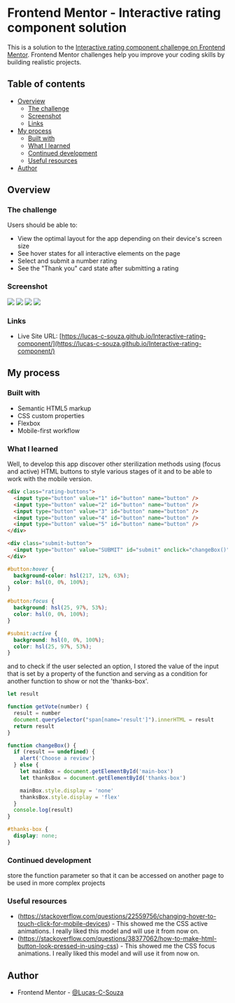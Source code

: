# Frontend Mentor - Interactive rating component solution

This is a solution to the [Interactive rating component challenge on Frontend Mentor](https://www.frontendmentor.io/challenges/interactive-rating-component-koxpeBUmI). Frontend Mentor challenges help you improve your coding skills by building realistic projects.

## Table of contents

- [Overview](#overview)
  - [The challenge](#the-challenge)
  - [Screenshot](#screenshot)
  - [Links](#links)
- [My process](#my-process)
  - [Built with](#built-with)
  - [What I learned](#what-i-learned)
  - [Continued development](#continued-development)
  - [Useful resources](#useful-resources)
- [Author](#author)

## Overview

### The challenge

Users should be able to:

- View the optimal layout for the app depending on their device's screen size
- See hover states for all interactive elements on the page
- Select and submit a number rating
- See the "Thank you" card state after submitting a rating

### Screenshot

![](./screenshots/Main%20Box.png)
![](./screenshots/Thanks%20Box.png)
![](./screenshots/Main%20box%20Mobile.png)
![](./screenshots/Thanks%20Box%20Mobile.png)

### Links

- Live Site URL: [https://lucas-c-souza.github.io/Interactive-rating-component/](https://lucas-c-souza.github.io/Interactive-rating-component/)

## My process

### Built with

- Semantic HTML5 markup
- CSS custom properties
- Flexbox
- Mobile-first workflow

### What I learned

Well, to develop this app discover other sterilization methods using (focus and active) HTML buttons to style various stages of it and to be able to work with the mobile version.

```html
<div class="rating-buttons">
  <input type="button" value="1" id="button" name="button" />
  <input type="button" value="2" id="button" name="button" />
  <input type="button" value="3" id="button" name="button" />
  <input type="button" value="4" id="button" name="button" />
  <input type="button" value="5" id="button" name="button" />
</div>

<div class="submit-button">
  <input type="button" value="SUBMIT" id="submit" onclick="changeBox()" />
</div>
```

```css
#button:hover {
  background-color: hsl(217, 12%, 63%);
  color: hsl(0, 0%, 100%);
}

#button:focus {
  background: hsl(25, 97%, 53%);
  color: hsl(0, 0%, 100%);
}

#submit:active {
  background: hsl(0, 0%, 100%);
  color: hsl(25, 97%, 53%);
}
```

and to check if the user selected an option, I stored the value of the input that is set by a property of the function and serving as a condition for another function to show or not the 'thanks-box'.

```js
let result

function getVote(number) {
  result = number
  document.querySelector("span[name='result']").innerHTML = result
  return result
}

function changeBox() {
  if (result == undefined) {
    alert('Choose a review')
  } else {
    let mainBox = document.getElementById('main-box')
    let thanksBox = document.getElementById('thanks-box')

    mainBox.style.display = 'none'
    thanksBox.style.display = 'flex'
  }
  console.log(result)
}
```

```css
#thanks-box {
  display: none;
}
```

### Continued development

store the function parameter so that it can be accessed on another page to be used in more complex projects

### Useful resources

- (https://stackoverflow.com/questions/22559756/changing-hover-to-touch-click-for-mobile-devices) - This showed me the CSS active animations. I really liked this model and will use it from now on.
- (https://stackoverflow.com/questions/38377062/how-to-make-html-button-look-pressed-in-using-css) - This showed me the CSS focus animations. I really liked this model and will use it from now on.

## Author

- Frontend Mentor - [@Lucas-C-Souza](https://www.frontendmentor.io/profile/Lucas-C-Souza)
